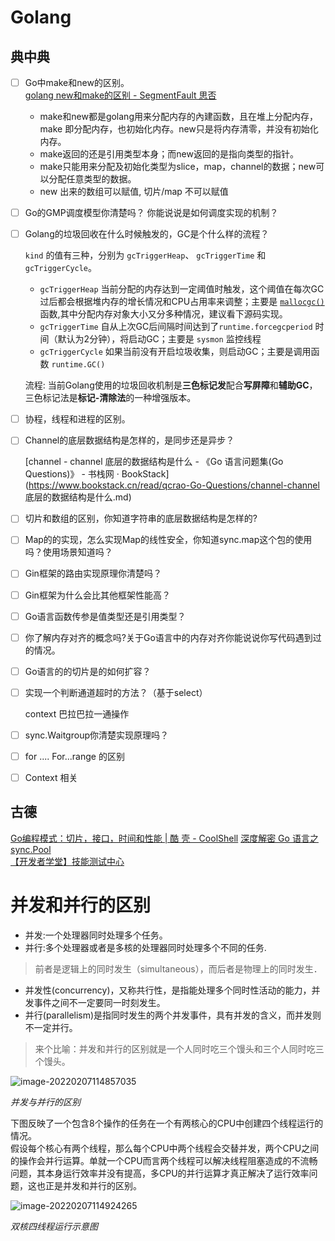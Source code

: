 # Golang

## 典中典

- [ ] Go中make和new的区别。  
  [golang new和make的区别 - SegmentFault 思否](https://segmentfault.com/a/1190000018967149)

  - make和new都是golang用来分配内存的內建函数，且在堆上分配内存，make 即分配内存，也初始化内存。new只是将内存清零，并没有初始化内存。
  - make返回的还是引用类型本身；而new返回的是指向类型的指针。
  - make只能用来分配及初始化类型为slice，map，channel的数据；new可以分配任意类型的数据。
  - new 出来的数组可以赋值, 切片/map 不可以赋值

- [ ] Go的GMP调度模型你清楚吗？ 你能说说是如何调度实现的机制？  

- [ ] Golang的垃圾回收在什么时候触发的，GC是个什么样的流程？  

  `kind` 的值有三种，分别为 `gcTriggerHeap`、 `gcTriggerTime` 和 `gcTriggerCycle`。

  - `gcTriggerHeap` 当前分配的内存达到一定阈值时触发，这个阈值在每次GC过后都会根据堆内存的增长情况和CPU占用率来调整；主要是 [`mallocgc()` ](https://github.com/golang/go/blob/go1.16/src/runtime/malloc.go#L902-L1171)函数,其中分配内存对象大小又分多种情况，建议看下源码实现。
  - `gcTriggerTime` 自从上次GC后间隔时间达到了`runtime.forcegcperiod` 时间（默认为2分钟），将启动GC；主要是 `sysmon` 监控线程
  - `gcTriggerCycle` 如果当前没有开启垃圾收集，则启动GC；主要是调用函数 `runtime.GC()`

  流程: 当前Golang使用的垃圾回收机制是**三色标记发**配合**写屏障**和**辅助GC**，三色标记法是**标记-清除法**的一种增强版本。

- [ ] 协程，线程和进程的区别。  

- [ ] Channel的底层数据结构是怎样的，是同步还是异步？  

  [channel - channel 底层的数据结构是什么 - 《Go 语言问题集(Go Questions)》 - 书栈网 · BookStack](https://www.bookstack.cn/read/qcrao-Go-Questions/channel-channel 底层的数据结构是什么.md)

- [ ] 切片和数组的区别，你知道字符串的底层数据结构是怎样的?  

- [ ] Map的的实现，怎么实现Map的线性安全，你知道sync.map这个包的使用吗？使用场景知道吗？  

- [ ] Gin框架的路由实现原理你清楚吗？  

- [ ] Gin框架为什么会比其他框架性能高？  

- [ ] Go语言函数传参是值类型还是引用类型？  

- [ ] 你了解内存对齐的概念吗?关于Go语言中的内存对齐你能说说你写代码遇到过的情况。  

- [ ] Go语言的的切片是的如何扩容？  

- [ ] 实现一个判断通道超时的方法？（基于select）  

  context 巴拉巴拉一通操作

- [ ] sync.Waitgroup你清楚实现原理吗？  

- [ ] for ....   For...range 的区别

- [ ] Context 相关


## 古德

[Go编程模式：切片，接口，时间和性能 | 酷 壳 - CoolShell](https://coolshell.cn/articles/21128.html)
[深度解密 Go 语言之 sync.Pool](https://www.cnblogs.com/qcrao-2018/p/12736031.html)  
[【开发者学堂】技能测试中心 ](https://developer.aliyun.com/exam)


# 并发和并行的区别
- 并发:一个处理器同时处理多个任务。
- 并行:多个处理器或者是多核的处理器同时处理多个不同的任务.
> 前者是逻辑上的同时发生（simultaneous），而后者是物理上的同时发生．

- 并发性(concurrency)，又称共行性，是指能处理多个同时性活动的能力，并发事件之间不一定要同一时刻发生。
- 并行(parallelism)是指同时发生的两个并发事件，具有并发的含义，而并发则不一定并行。
> 来个比喻：并发和并行的区别就是一个人同时吃三个馒头和三个人同时吃三个馒头。



![image-20220207114857035](https://chy-cdn.oss-cn-hangzhou.aliyuncs.com/go/go_1644205737.png)

*并发与并行的区别*

下图反映了一个包含8个操作的任务在一个有两核心的CPU中创建四个线程运行的情况。  
假设每个核心有两个线程，那么每个CPU中两个线程会交替并发，两个CPU之间的操作会并行运算。单就一个CPU而言两个线程可以解决线程阻塞造成的不流畅问题，其本身运行效率并没有提高，多CPU的并行运算才真正解决了运行效率问题，这也正是并发和并行的区别。

![image-20220207114924265](https://chy-cdn.oss-cn-hangzhou.aliyuncs.com/go/go_1644205764.png)

*双核四线程运行示意图*


